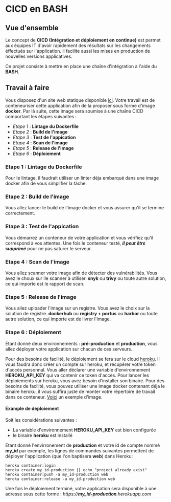 # CICD en BASH

## Vue d'ensemble
Le concept de **CICD (Intégration et déploiement en continue)** est permet aux équipes IT d'avoir rapidement des résultats sur les changements éffectués sur l'application. il facilite aussi les mises en production de nouvelles versions applicatives.

Ce projet consiste à mettre en place une chaîne d'intégration à l'aide du **BASH**.

## Travail à faire
Vous disposez d'un site web statique disponible [ici](https://github.com/diranetafen/static-website-example). Votre travail est de conteneuriser cette application afin de la proposer sous forme d'image **docker**. Par là suite, cette image sera soumise à une chaîne CICD comportant les étapes suivantes : 
- *Etape 1* : **Lintage du Dockerfile**
- *Etape 2* : **Build de l'image**
- *Etape 3* : **Test de l'appication**
- *Etape 4* : **Scan de l'image**
- *Etape 5* : **Release de l'image**
- *Etape 6* : **Déploiement**

### Etape 1 : Lintage du Dockerfile
Pour le lintage, il faudrait utiliser un linter déja embarqué dans une image docker afin de vous simplifier la tâche. 

### Etape 2 : Build de l'image
Vous allez lancer le build de l'image docker et vous assurer qu'il se termine correctement.

### Etape 3 : Test de l'appication
Vous démarrez un conteneur de votre application et vous vérifiez qu'il correspond à vos attentes. Une fois le conteneur testé, ***il peut être supprimé*** pour ne pas saturer le serveur.

### Etape 4 : Scan de l'image
Vous allez scanner votre image afin de détecter des vulnérabilités. Vous avez le choux sur lle scanner à utiliser. **snyk** ou **trivy** ou toute autre solution, ce qui importe est le rapport de scan.

### Etape 5 : Release de l'image
Vous allez uploader l'image sur un registre. Vous avez le choix sur la solution de registre. **dockerhub** ou **registry + portus** ou **harbor**  ou toute autre solution, ce qui importe est de livrer l'image.

### Etape 6 : Déploiement
Etant donné deux environnements : **pré-production** et **production**, vous allez déployer votre application sur chacun de ces serveurs.

Pour des besoins de facilité, le déploiement se fera sur le cloud [heroku](https://devcenter.heroku.com/).  Il vous faudra donc créer un compte sur heroku, et récupérer votre token d'accès personnal. Vous aller déclarer une variable d'environnement **HEROKU_API_KEY** qui va contenir ce token d'accès. Pour lancer les déploiements sur heroku, vous avez besoin d'installer son binaire. Pour des besoins de facilité, vous pouvez utiliser une image docker contenant déja le binaire heroku, il vous suffira juste de monter votre répertoire de travail dans ce conteneur. [Voici](rcm7/heroku-cli) un exemple d'image.

#### Example de déploiement

Soit les considérations suivantes :
- La variable d'environnement **HEROKU_API_KEY** est bien configurée
- le binaire **heroku** est installé

Etant donné l'envirronement de **production** et votre id de compte nommé **my_id** par exemple, les lignes de commandes suivantes permettent de déployer l'application (que l'on baptisera **web**) dans Heroku: 

    heroku container:login
    heroku create my_id-production || echo "project already exist"
    heroku container:push -a my_id-production web
    heroku container:release -a my_id-production web

Une fois le déploiement terminé, votre application sera disponible à une adresse sous cette forme : *https://**my_id-production**.herokuapp.com*

